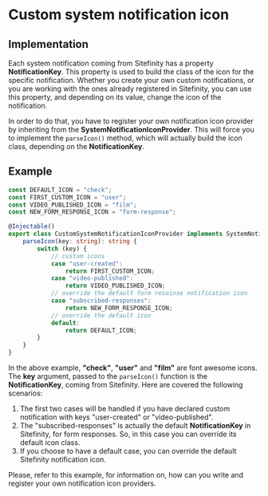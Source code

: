 # Custom system notification icon

## Implementation

Each system notification coming from Sitefinity has a property **NotificationKey**. This property is used to build the class of the icon for the specific notification. Whether you create your own custom notifications, or you are working with the ones already registered in Sitefinity, you can use this property, and depending on its value, change the icon of the notification.

In order to do that, you have to register your own notification icon provider by inheriting from the **SystemNotificationIconProvider**. This will force you to implement the `parseIcon()` method, which will actually build the icon class, depending on the **NotificationKey**.

## Example

```typescript
const DEFAULT_ICON = "check";
const FIRST_CUSTOM_ICON = "user";
const VIDEO_PUBLISHED_ICON = "film";
const NEW_FORM_RESPONSE_ICON = "form-response";

@Injectable()
export class CustomSystemNotificationIconProvider implements SystemNotificationIconProvider {
    parseIcon(key: string): string {
        switch (key) {
            // custom icons
            case "user-created":
                return FIRST_CUSTOM_ICON;
            case "video-published":
                return VIDEO_PUBLISHED_ICON;
            // override the default form resoinse notification icon
            case "subscribed-responses":
                return NEW_FORM_RESPONSE_ICON;
            // override the default icon
            default:
                return DEFAULT_ICON;
        }
    }
}
```

In the above example, **"check"**, **"user"** and **"film"** are font awesome icons. The **key** argument, passed to the `parseIcon()` function is the **NotificationKey**, coming from Sitefinity. Here are covered the following scenarios:

1. The first two cases will be handled if you have declared custom notification with keys "user-created" or "video-published".
1. The "subscribed-responses" is actually the default **NotificationKey** in Sitefinity, for form responses. So, in this case you can override its default icon class.
1. If you choose to have a default case, you can override the default Sitefinity notification icon.

Please, refer to this example, for information on, how can you write and register your own notification icon providers.
